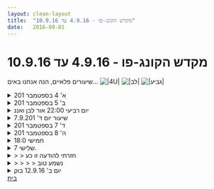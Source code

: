 ```yaml
---
layout: clean-layout
title:  "מקדש הקונג-פו - 4.9.16 עד 10.9.16"
date:   2016-09-01
---
```

# מקדש הקונג-פו - 4.9.16 עד 10.9.16 
שיעורים פלאיים, הנה אנחנו באים... <img src="http://www.timg.co.il/tapuzForum/images/Emo140.gif" alt="|4U|"> <img src="http://www.timg.co.il/tapuzForum/images/Emo23.gif" alt="|לב|"> <img src="http://www.timg.co.il/tapuzForum/images/Emo106.gif" alt="|גביע|">

<details>
                    <summary>א' 4 בספטמבר 201</summary>
                    טוקה שבק, באתי מדרום תל אביב באופניים. זה היה נעים, אבל לא צפוי וקצת התחרבשו לי הזמנים. כחצי שעה נסיעה רגועה הביאה אותי לאזור בעשרה לשבע, עד שנעלתי והתייצבתי וממש התחלתי בשיעור זה כבר היה על השפיץ.<br> <br> מהחלק הראשון (חלק מהזמן רק עם עצמי וחלק עם יניב):<br> עמידה<br> חמיקה מחבטות כשאני נשאר פחות או יותר באותו מקום (קלטתי באיחור אופנתי את הקשר בין הליכות ההתעמלות לכל מני דברים, כולל חמיקות כאלה, בעיטות כשאני – או רובי בכל אופן – נשאר מחוץ לטווח שלו, ועוד)<br> למידה מ&quot;הזזות&quot; ויציאה עם דברים שנלמדו לצורות עבודה אחרות (הפלה אפקטיבית, טכניקות)<br> <br> מהחלק השני (עד עשרה לתשע בערך)<br> + בהליכה: הכל תחושות (גם המחשבות למשל), שימוש בזה כדי לשפר את המצב<br> + חקירה פתוחה אבל בתוך מסגרת שמצליחה ליצור (גם) אפקט צפוי מראש.<br> השתמשנו בנדנדות כדי לקפוץ מעליהן בכל מני אופנים מהמקום ובתנועה בסיוע המוט שקבוע מעליהן.<br> + התקדמות בשלבים (בעבודה עם הקרקע, גלגולים ועוד)<br> רך, נעים, זורם<br> בלי ועם ידיים, כחלק מתנועה, קדימה מעל הראש, &quot;קרבי&quot; (סביב אחת הכתפיים)<br> גלגול לרוחק (עוזר לזרימה: אין נקודת סיום, או נקודת הסיום מספיק רחוקה ופתוחה – למשל אני מופנה ליריב ומוכן להמשך)<br> leap of faith<br> + מצאנו אתגר מגניב שלעמוד בו דורש זמן והתכוונות, הכנו תוכנית מגרה ובהירה שמאפשרת לדעתנו להגיע אליו<br> <br> מהחלק השלישי (עד 21:45 בערך):<br> + אחד מוצא משהו שהוא רוצה להתקדם בו, השני מקדם אותו בזה<br> יציבות, משקל, יש אותי – בקרב, בבעיטות וכו&#39;: הכרה ועיגון במה שכבר יש לי כדי לבטא ולהצמיח את זה (ההיפך מהדגשת מה שאין לי כדי לערער את עצמי); הנוכחות (נוכחות &quot;חייתית&quot; חכמה; אני יליד, אני מפֹּה - בכלל, ובסיטואציית קרב)<br> עמידת ידיים: שלושה תרגילים מגניבים להתקדמות הדרגתית, וכמה דגשים חשובים<br> + זיהיתי שמה שקיבלתי באמת מאפשר לי (רגוע, מנגיש, מותאם אלי, הגיוני, פשוט..) להתקדם עכשיו ולאורך זמן. מצאתי בזיהוי טעם של הפתעה, של לא-צפוי, כי בגישה שלי לקידום עצמי בזה נכח קודם משהו לא כל כך מאפשר.<br> איתרתי (בקלות) דברים נוספים שהייתי רוצה להתקדם בהם אבל בגישה שלי אליהם משחק תפקיד מרכזי משהו לא כל כך רגועמנגישמותאםהגיוניפשוט, אז אני לא טורח לגשת אליהם או יורד מהם מהר.<br> מצאתי את אחד הנושאים האלה וניסיתי לספק בו לעצמי גישה מיטיבה, כאילו שאני עוזר למישהו אחר - כמו שיניב ואני עשינו לפני כמה רגעים.<br> + עוד הכרה בכמה נהדר זה לשאוף (ואולי להצליח) לעזור למישהו להתקדם עד שהוא יותר טוב ממני (או עוד יותר יותר-טוב ממני) במשהו.<br> דמיינתי גישה כזאת של כמה מאיתנו שעובדים ביחד לאורך זמן, וזאת נראתה לי מקפצה-מתמדת נהדרת.<br> <br> ואיפנום (איך אין לזה מלה? דיווש? לא מספיק טוב, נשמע כמו עבודה) רגוע של אחרי השיעור הביתה.<br> <br> 19:00-21:45
                  </details><details>
                    <summary>ב' 5 בספטמבר 201</summary>
                    מהחלק הראשון:<br> התחלתי את השיעור קצת עייף, ועם כאב ראש קטן למעלה, פיצה אישית (זיתים ואטריות) באמצע ותחת-אופניים למטה (נסעתי אתמול והיום איזה שעתיים אחרי הרבה זמן שלא), אז בהתחלה האתגר העיקרי היה לקמבן מצב שיעורי טוב. זה קרה די מהר, כמה מהדברים שעזרו:<br> היועץ לענייני מצב-פיצה א.ו., עו&quot;ד אמנויות הלחימה ע.א., דברים שעוד &quot;ניגנו&quot; אצלי משיעור אמנות היכולת שנגמר כמה דקות קודם, עבודה גופנית סבלנית (עירוב הגוף יותר ויותר עד לכל מני דברים כמו קרב קטן חמוד נטול יומרות), וזה שכמה מהאחרים הגיעו גרוטאות לפחות כמוני והמשך השיעור שיתף פעולה עם המציאות.<br> <br> מהחלק השני (עם שיר, ישי, עילי ואסא):<br> חבטות (עזרים: ראיית האחרים, מסתכלים עלי, מחקים אותי)<br> טכניקה (נסיון כן לחבר עבודה ראשונית, מדורגת, מנותקת-מהקשרה, לסיטואציות אמת)<br> משחק התמקמות (כל אחד מתמקם במרחב בתורו ביחס לאחרים, בצעד או קפיצה בלבד. בהמשך ההתמקמות גם יצרה משחק סימונים קצר עם מי שבטווח)<br> גילגוליידה מענגת (על דשא)<br> אורגיית &quot;כתפיים&quot; (כולם &quot;כתפיים&quot; עם כולם), או למעשה לא כתפיים – זרוע עליונה מתחת לכתף. אחר כך גם אורגיית נגיעות-רגל ברגליים.<br> <br> מהחלק השלישי (עם אסא ועילי):<br> + פריצות דרך שהיו לנו לאחרונה, במטרה לאפשר אותן גם לאחרים (יצירת תנאים שמאפשרים היעדר שליטה, מקפצת הקידום ללא סייג, להניח לאגו להתבטא..)<br> + דברים שאני רוצה לתת לאחרים או למישהו מהם (ללמוד כמו שמגיע לי ללמוד, להיות חופשי מתלות בלימודים..)<br> + האפשרות להשיג משהו יציב, שלא נופלים ממנו, שלא מתפוגג<br> <br> ~23:00 - ~19:20
                  </details><details>
                    <summary>יום רביעי 22:00 אור לבן ואננ</summary>
                    בהשתתפות: ריב, שיר, אסא, שמואל<br> <br> תוכנת מראש בבית<br> בין היתר בעזרת טכניקה חדשה שלמדתי בקורס שבן מעביר. כלל את התיאור הבא: &quot;אני בסוף שיעור קונג פו. הולך הביתה לאחר שהיה שיעור נעים, שמח, מקדם עמוקות לכולם, כולל אותי. אני בארץ הפיות&quot;<br> <br> וגם את האלמנטים הבאים: <br> המורה הפנימי לקונג פו<br> 6 האמנים<br> ונום (&quot;שם הבמה&quot; של אמן לחימה מאוד מעורר השראה בעיני)<br> פורמים ותנועה<br> אור<br> דמויות פנימיות<br> <br> וגם: <br> גלידה בטעם אננס. סייף. אני בקושי קיים.<br> <br> -----------------------------------------------<br> -----------------------------------------------<br> דברים מהשיעור<br> הנאה גדולה מתנועה ומלחימה<br> -איננו צריכים להיטיב את הנשימה הרגילה בשביל הנשימה בזמן לחימה<br> התרגול של לחימה מיועד בין היתר להיטיב את הנשימה הרגילה.<br> ברכה שבמהלכה מרגישים/מודעים לכל המאסה של האנשים שהשתמשו בברכה הזו או בגירסה שלה במהלך העידנים ובמקומות השונים על פני האדמה. <br> שיתוף בדברים שהייתי רוצה שהקונג פו שלי יידע לעשות בשבילי<br> אני בתוך כדור אור לבן, הולך ליד האחרים, ובינם.<br> כל הכדור נושם ביחד. האנרגיה נושמת. <br> העלאת דמויות שצפו בנו בשבוע האחרון. שיתוף באחת. לתת לה להיות איתי בתוך הכדור. <br> לחימה עדינה עם האחרים בתוך כדור אור לבן נושם, מיקוד בשמירה על המודעות הזו<br> -הכדור נושם מאחרי. במיוחד בשכמות<br> -אני מסוגל לזוז יחסית באיטיות והרבה פעמים לטפל אפילו בדברים מאוד מהירים<br> -אני לא אדם בתוך כדור אור, אני מאסה של אנרגיה משנת צורה<br> החזקת כדור אור עצום מסביבי<br> הכדור הקטן הוא כמו חללית<br> -החזקת תמונות/מטרות בתוכו, הזנתם למערכת הניווט שלי, כדי שאוכל להגיע אליהם. <br> <br> נהניתי נורא! תודה!!!
                  </details><details>
                    <summary>שיעור יום ד' 7.9.201</summary>
                    הפעם הגעתי לשיעור באיחור, בדיוק כשהחברה - יואב, דורית ודרור - לקחו את התיק שלהם ויואב העביר להם הנחיה ראשונה.<br> הצטרפתי אליהם תוך כדי תשומת לב להליכה רגועה ונינוחה. הלכנו שוב לרחבה שמאחורי מוזיאון תל אביב.<br> שם, הנחיה ראשונה של יואב: לתרגל דילוגים. תרגלתי דילוגים בצורה אחרת מה&quot;רגיל: שמתי דגש על חשק והנאה ומשחק עם מרחב התנועה. זזתי ממקום למקום, עשיתי דילוגים הצידה ואחורה וקדימה, באטיות, ברוגע.<br> קיבלנו הנחיה לעשות סיבוב על עצמנו. עשיתי כ-6 סיבובים לכל כיוון. היה כיף. תחושה של חופש ועצמה.<br> תרגלנו בעיטות - מתוך עמידה חופשית, א&quot;כ בליווי הגנה, בליווי אגרוף, הסתה ואגרוף. <br> התחלקנו לזוגות. אני ודורית תרגלנו קרב כתפיים. אחרי כ-10 ד&#39; דורית עצרה וחיפשה ניסוח מתאים כדי להגיד לי שהיא חשה מעט מאויימת מתנועות הידיים שלי, שהיא בכל פעם רואה את הידיים שלי מול האף או העיניים מקרוב מאוד. התמקדתי בלהקשיב לה בריכוז מבלי להרגיש מואשמת או אשמה, במידה רבה של הצלחה. בדיוק כשהיא סיימה עם ההסבר שלה התבקשנו להחליף זוגות. עבדתי עם יואב וא&quot;כ עם דרור. עם יואב הזדמן לי אי אלו פעמים לדרוך לו (בכוונה) על כף הרגל כי הוא הגיש אותה למרחב שלי וזה כביכול התבקש. הצלחתי לשמור על מרחב מוגן במידה רבה ומדי פעם הצלחתי לחדור למרחב של יואב.<br> עם דרור הייתה חווייה אחרת מאוד: הרגשתי שיש לו הרבה אנרגיה אבל שיש לו נקודות של חוסר תשומת לב שיחסית קל לנצל אותם - הוא שוב ושוב &quot;הגיש&quot; את כפות הרגליים שלו למרחב שלי ולכאורה לא הסיק מזה מסכנה. היה מעניין. אחרי שדיברתי איתו על כך הוא החל לשים לב לזה. <br> עברנו לעבודה חופשית ולגמישות, 10 כפיפות ידיים, 15 כפיפות בטן.<br> לסיום התיישבנו במעגל ויואב ביקש ממני להעביר לכולנו תרגול &quot;פנימי&quot; עד תום השיעור.<br> הנחיתי אותנו לשבת ברוגע ובנינוחות, לשים לב לנשימה וא&quot;כ לדמיין שבדומה לנשימה זורם פנימה לתוך הגוף שלנו אור לבן ושעלינו לדאוג שהאור הזה יתפשט בצורה שווה בכל האיברים הפנימיים של הגוף, עד שהגוף מתמלא באור ובהדרגה האור יוצא החוצה בהשראה ואנחנו הופכים לגוף זוהר. תודרכנו להתבונן במצב הזה וליהנות ממנו. <br> בתוך המצב הזה תודרכנו לחשוב על כל מיני איכויות שאנחנו רוצים להזמין אל תוך היום שלנו, כגון אהבה, רוגע, שלווה, נחישות, ריכוז, הנאה ועוד.<br> אחרי כ-10 ד&#39; הסתיים השיעור. נהניתי מאוד.<br>
                  </details><details>
                    <summary>ד' 7 בספטמבר 201</summary>
                    20:55-23:25<br> <br> שיעור נהדר, מלא כל טוב. הקצת ממנו שבולט לי עכשיו:<br> <br> מהחלק הראשון:<br> + תנועות שמובילות באופן טבעי לתנועות אחרות – פשוט לא מפריע לזה (מתנדנד לפנים ולאחור ברגליים צמודות עד שנוצרת נפילה ורגל נשלחת לפנים או לאחור וזה מתחיל באופן טבעי ריצה/תנועה קדימה או אחורה, חלק פורמה או תנועת סוהא שמוביל לאחר עם או בלי טעינה מכוונת של החלק הבא במשהו, ועוד כמה צורות מועילות של זה)<br> + משחקי מדרגות עם החלפת הרגליים<br> + זיהיתי בנשימה שלי בזמן קרב את הנשימה שלי בסיטואציות יומיום והשפעותיו עליה (כיווצים, רגיעות, עישון וכו&#39;), רק ביותר דחוס, יותר מובהק. הנשימה היא בדיוק נשימת היומיום שלי, פלוס השפעות הסביבה הספציפית הזאת (קרב). זה נראה לי שער טוב להיזון חוזר שכזה: שיפור הנשימה ביומיום משפר (גם) את הנשימה בזמן קרב, שיפור הנשימה בזמן קרב משפר (גם) את הנשימה ביומיום. יש שיפור הדדי מתמיד, זה גדל. זה פחות מתאפשר אם אני &quot;כולא&quot; בתוכי את ההתייחסות לנשימה בנסיבות האלה (איזשהו פורמט של &quot;קרב&quot;, או צורה אחרת כלשהי) במדור דמיוני נפרד.<br> + הללויה תותים, הללויה אגוזים והללויה קצפת. יש אינסוף שערים לאור.<br> <br> מהחלק השני (עם שיר, אסא ושמואל):<br> + ברכה עם כל אלה שבירכו פחות או יותר ככה בכל הזמנים והמקומות. נהדר.<br> + מה אני רוצה שהקונג פו ייתן לי. מהדברים שעלו אצלי בלטו לי במיוחד שילובים, למשל המידה הנכונה של סבלנות (בעשייה ואי-עשייה) ואמביציה, ולמשל כל החלקים בי שחופשיים להתבטא לכשעצמם וגם מתפקדים בהרמוניה שלמה ביחד, כאחד.<br> + צורת עבודה בסיסית: אחד מעניק לשני פליק מהיר בכתף או בחזה, והשני מנסה לאחוז ביד שלו. יצאנו מזה לחקירה מגניבה, יופי של דבר.<br> + חבטות, רצף חבטות (בעיטה פליק פליק)<br> + עבודות עם ספרת אור (חלק מהן: קטנה – מבחין בה גם אצל האחרים ובוחר איך להתנהל ביחס לגבולות שלהם; מניח לה לנגוה גם בגוף – למשל מהעצמות; מניח לה לטפל בכל מני תופעות שחולפות במרחב &quot;שלי&quot;; מפקיד לטיפולה דמויות שיש בי; נושמת אתי; חלק אינטגרלי מהצורה המשתנה של מורף שזורם לו; ענקית – בהתחלה הפעלתי דמיון מאומץ והתוצאות היו קלושות ואז זה נהיה פשוט תיאור של המציאות, חזק נטול מאמץ ונהדר; ספרה קטנה יישומית בתוך הגדולה – אני מוסר לה דברים לביצוע..)<br> + ממרח קרקע + שת&quot;פים<br> + פרה-פיגורציה איכותית של שלושה אירועי מחר (בחרתי שלושה רגעים ספציפיים והנחתי את המציאות הזאת כך שנהייתה בהירה ומפורטת. שניים מהרגעים גם שיבצתי בפרקי זמן ארוכים יותר. אחד מהשניים האלה, שלגבי פרק זמן ארוך בתחילת היום שהוא חלק ממנו עוד חסרים לי פרטים בסיסיים, הוספתי ידיעה ברורה של תוצאות פרק הזמן הזה ותחושה כללית עדינה וברורה של פרק הזמן כולו).<br> <br> מהחלק השלישי (עם שמואל ואסא):<br> קרב משולש עדין מתמשך עם המשך עבודה חופשי עם ספרות (חלק מהזמן זה כלל עבורי תנועות שונות בספרה שמשפיעות על תנועות הגוף – רק רגליים, רגליים וידיים, תנועות סיבוביות..)<br> <br> כינויים שהנוכחים זכו בהם (בצדק) במהלך השיעור: קופץ על גמלים, מר לאטמוס, העלמה לאטמה ומר הללויה.<br>
                  </details><details>
                    <summary>ה' 8 בספטמבר 201</summary>
                    כשעה וחצי עם יניב, אסא ועילי<br> <br> באתי צולע עם ברך כואבת ושאיפה קצת מוזרה, לא לחשוף את זה. לא כי משך אותי להסתיר את זה (לא משך, דווקא בא לי להתלונן קצת) אלא כדי לבדוק אם אני יכול להשתמש בכזה דבר כדי לעזור לה להבריא. אף אחד לא שם לב. קטעים. (היא אכן מרגישה הרבה יותר טוב, אני לא יודע אם זה קשור. התנסות מעניינת, מה שלא יהיה.)<br> <br> פרה-פיגורציה על דברים מינוריים שמטרידים אותי, תיאורם מנקודת מבט שבה הדבר פתור או מקודם באיזשהי מידה (לא חייב להיות פתור במאה אחוז, יכול להיות נגיד שעוד יש את העניין והוא רק לא מפריע לי כל כך), חווייה כמה שיותר מלאה של המצב הזה כולל זיהוי פרטים שנגלים לי ככל שאני שרוי במציאות הזאת, תיאור של התנועה מהמצב הקודם למצב הנוכחי.<br> <br> הפיכת תשומת הלב מובילית יותר על קו הזמן הדמיוני: הרגע הנוכחי הוא אחד הרגעים בו, אחת התמונות החיות לאורכו. מנייד את עצמי בקלות וחי-מחדש או חי-מראש רגעים שונים, משפר את היכולת לשוטט בחופשיות קדימה ואחורה לתועלתי.<br> כל מני אספקטים של זה התבהרו לי עוד, למשל איך זה מועיל לקידום מטרות שלי: מצב שנראה עמום או בלתי מושג ונהיה חי, מפורט, הגיוני, מובן מאליו..<br> היזכרות בתנועות עבר שקידמו אותי כדי לשכנע אותי לעומק שתנועות משמעותיות אפשריות או ספציפית כדי להנגיש תנועות מסויימות..<br> (התבהר לי גם הבזבוז בלא לטרוח להשתמש בהיזכרות אקטיבית למשל, על כל התועלות שלה)<br> <br> &quot;הרחבת התחום&quot;:<br> מזהה את התחום הרחב שאני רוצה שיהיה נגיש לי מכל מני בחינות (עשיות, שת&quot;פים, מציאויות מוגשמות למיניהן..)<br> דמיינתי ספרה שהיא התחום הרצוי הזה, זיהיתי את עצמי נע בדרך כלל באיזה חוג הרבה יותר מצומצם בתוכו, זיהיתי דברים שמשאירים אותי בתחום המצומצם הזה, עבדתי איתם קצת.<br> מכל העבודות שעשיתי עם זה, עזרה לי במיוחד עצם ההסתכלות וההכרה בשני התחומים - התחום הרחב עם כל הדברים המופלאים שיש בו, התחום המצומצם והמשחק הנהדר שהוא, האחריות המוחלטת שלי על שניהם..<br> <br> העברנו לנו עבודות קצרות שמשתדלות להרחיב עבורנו את התחום הנגיש.<br> + זיהוי משהו שמפחיד אותי ומתפקד כ&quot;חסם&quot; שמונע תנועה רצויה, התרחבות..<br> גישה מחדש אל מה שחוסם ומה שחסום (בלי שתעצור אותי למשל היזכרות בדברים שכבר ניסיתי ולא השלמתי באמצעותם את העבודה)<br> + הסתכלות בעשייה שאני מעוניין להפיק, ובאמונה מגבילה שיש בי שמצליחה לחסום אותה.<br> היזכרות בנאחסים שאני אומר לעצמי, צפייה במי/מה שאומר את הדברים האלה ובמי/מה שמקבל אותם.<br> שחרור האמונה המגבילה והצבת משהו מועיל (דיבור טוב אל עצמי, משפט שאני מציב בי ומתפקד כמן firewall)<br> + אני לא חייב להיסחף עם זה.<br> זיהוי כל מני התרחשויות שיש בי כתנועות אנרגיה, זרמים, תנועות..<br> שחרור, איפשור שלהם. הבנה: אני לא חייב להיסחף בהם.<br> יצירת הסכם עם עצמי שמעגן את ההתנהלות הזאת: אני מבחין בזרמים כאלה, ולא חייב להיסחף איתם.<br> + זיהוי פרמטרים שמשפיעים על הרבה תחומים ובגלל זה שיפור קטן בהם יכול להרחיב משמעותית את החוג שנגיש לי.<br> למשל הפרמטר של אקטיביות מיטיבה כזאת.<br>
                  </details><details>
                    <summary>חמישי 18:0</summary>
                    שיעור מופלא עם תוצאות מיידיות!<br> <br> בשיעור היו יניב, ריב, אסא ועיליי<br> הונחה על ידי ריב<br> <br> עסק הרבה באמנות ההגשמה. <br> <br> * לשתף דברים קטנים שמציקים לי בחיים כיום<br> * לראות עצמי זמן מה בעתיד במצב רצוי חדש עם נושא כלשהו, ולספר על התהליך שהביא אותי לשם. <br> ראיתי את עצמי 3-4 חודשים בעתיד לאחר שלמדתי להתמודד באופן מופלא עם כעסים והאשמות המופנים אלי מצד אנשים. זיהיתי מקורות קדומים של העניין, ושרטטתי דרך אמינה וטובה להגיע לשם. ליתר דיוק סיפרתי בזמן עבר על התהליך שעברתי כדי להגיע לשם. <br> <br> עוד באותו ערב העברתי מערכת יחסים מתוחה אחת טרנספורמציה מגניבה בתוכי. ולמחרת זה התבטא באופן יפהפה בעולם. <br> <br> תודה!!<br>
                  </details><details>
                    <summary>שלישי 7.</summary>
                    בהנחיה מראש מבן קיימתי שעור במקום לבחירתי, בבית. התחלתי ב9:00. <br> להתקדם במעגל הפנימי. <br> עשיתי לי חימום פיזי. <br> בעיטות. אגרופים, חבטות, חסימות והסטות.<br> חיזוק להבים (רגל וזרוע)<br> חבטות בכרית<br> ביצוע טכניקה מסויימת לאט ומהר<br> מתיחות<br> עבודה פנימית<br> <br> היה קצת ומשובח
                  </details><details>
                    <summary>> > חזרתי להודעה זו כע</summary>
                    היה נחמד מאוד לחזור אליה<br> לקח לי כמה רגעים, אבל די מהר נזכרתי בלא מעט ממה שהיה בשעור הנ&quot;ל. חלקים ממנה ממש היו לי בראש ובחווייה, חלקים זכרתי במעומעם.<br> <br> מניחה שלהבא אשאיר עקבות דומים, אבל אולי עדיף עם קצת יותר פרטים, לדוג, איזו טכניקה ביצעתי, או מה היה בעבודה הפנימית, כך שאוכל לשלוף זיכרון זה בקלות יותר<br> <br> :)
                  </details><details>
                    <summary>> > > > נשמע טוב</summary>
                    <br><br><table width='70%' cellpadding='0' cellspacing='0' bgcolor='#C6C7C6'><tr><td height='1'></td></tr></table><br><b>מדברים על מדיטציה:</b> <a href="http://forums.tapuz.co.il/meditation" target="_blank">http://forums.tapuz.co.il/meditation</a><br/><br/>לומדים את אמנות המדיטציה: <a href="http://www.ThePracticalMeditation.com" target="_blank" rel=nofollow>www.ThePracticalMeditation.com</a><br/>לומדים את אמנות היכולת: <a href="http://www.MagicalChanging.com" target="_blank" rel=nofollow>www.MagicalChanging.com</a>
                  </details><details>
                    <summary>יום ב' 12.9.16 בוק</summary>
                    זמן מקדים 14 דקות, איכות טובה, חלק מהזמן תרגלתי מדיטציה, מהנה ועמוקה, מיקום על מדרגות השיש של האקס מזרקה. <br> נוכחים: אינגריד, רמי<br> לא קיבלנו הנחיות מראש ולכן ב07:00 צעדנו לגינת דובנוב,<br> היה רעיון לעשות עבודה לפי הנחיות לסירוגין אבל הוא נמס לו. בחרנו קשב ודגשים לשיעור<br> דגשים לעצמי: קשב והשתנות.<br> ביצעתי עבודה פיזית אינטנסיבית של כח וגמישות עם דגש על נוכחות, הנאה מהתרגיל והתנועה. הבוקר היה לי חיבור טוב עם הגוף, הרמוניה. <br> בשלב מסוים עלה בי דימוי ותחושה מאד ממשיים כאילו כל התרגילים שאני מבצע עוצבו ע&quot;י צוות מומחים בהתאמה במיוחד עבורי. מצאתי שהדימוי הזה משדרג את איכות העבודה שלי ואת ההנאה שלי.<br> קשב גופני טוב, התחושות בגוף עוברות במהירות<br> עבודת הזזות עם אינגריד, התחברתי לתחושת קרקוע. <br> פתאום הרגשתי בצורה מאד ממשית את האנרגיה זורמת אליי מהקרקע, שיפר את העבודה באופן מיידי עבורי ולתחושתי גם עבור אינגריד. <br> לאחר סיום העבודה המשכתי להתנסות בתחושה החדשה. ההתחושה היתה כאילו אני מקבל במהירות מידע דחוס ששם&nbsp;&nbsp;בקונטקסט חדש את כל מאות או אלפי שעות האימון שהשקעתי. ממש חוויתי את השעות האלו, את האימונים שלי כמתחיל ומתקדם יותר. כאילו יכולתי להשליך את החווייה החדשה של תחושת אנרגיה מהקרקע גם אחורה אל כל האימונים שעשיתי עד כה, היתה תחושה מאד עוצמתית. <br>  המשכתי לנסות את התחושה גם עם הבעיטות שלי, עוצמת האגרופים, ביצוע של פורמת חמש החיות. כל הכלים הללו נתנו לי להתנסות בתחושה הזו ברזולוציה גבוהה יותר. זרימה דרך העקב, הכרית, הקשת של כף הרגל. זרימה ארוכה בעמידה יציבה וברקים קטנים בעמידה קפיצית. ממש כיף כמו כלי חדש עם התאמה מושלמת לכל מה שעשיתי.<br> התיישבנו לעבודה פנימית. שיתפנו בתחושות. חווייתי ‏תחושה כאילו היקום התגייס כדי להעניק לי את השיעור נטול הרעשים, הנקי והצלול ביותר שהייתי צריך לקבל הבוקר, התרשמתי שגם אינגריד ורמי חוו משהו דומה. <br> סיום שיעור 08:20 (בערך)
                  </details><a href="javascript:history.back()">בית</a>